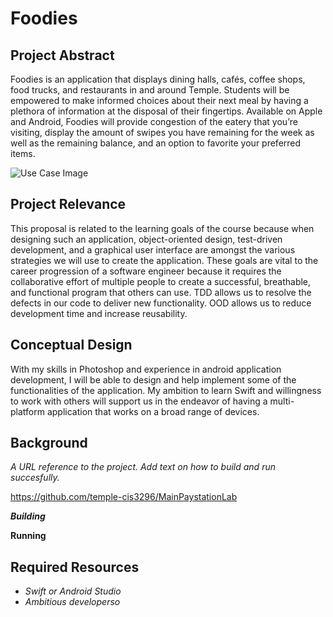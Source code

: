 # Foodies

## Project Abstract
Foodies is an application that displays dining halls, cafés, coffee shops, food trucks, and restaurants in and around Temple. Students will be empowered to make informed choices about their next meal by having a plethora of information at the disposal of their fingertips. Available on Apple and Android, Foodies will provide congestion of the eatery that you’re visiting, display the amount of swipes you have remaining for the week as well as the remaining balance, and an option to favorite your preferred items. 

![Use Case Image](StellaOwl_PayStation.png)

## Project Relevance
This proposal is related to the learning goals of the course because when designing such an application, object-oriented design, test-driven development, and a graphical user interface are amongst the various strategies we will use to create the application. These goals are vital to the career progression of a software engineer because it requires the collaborative effort of multiple people to create a successful, breathable, and functional program that others can use. TDD allows us to resolve the defects in our code to deliver new functionality. OOD allows us to reduce development time and increase reusability. 

## Conceptual Design
With my skills in Photoshop and experience in android application development, I will be able to design and help implement some of the functionalities of the application. My ambition to learn Swift and willingness to work with others will support us in the endeavor of having a multi-platform application that works on a broad range of devices.

## Background
_A URL reference to the project. Add text on how to build and run succesfully._ 

<https://github.com/temple-cis3296/MainPaystationLab>

***Building***


**Running**


## Required Resources
- _Swift or Android Studio_
- _Ambitious developerso_
